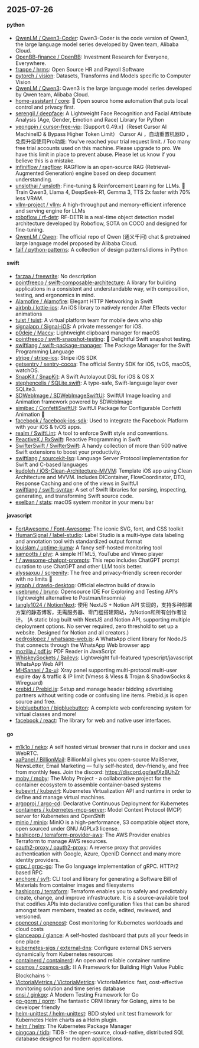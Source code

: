 ## 2025-07-26

#### python
* [QwenLM / Qwen3-Coder](https://github.com/QwenLM/Qwen3-Coder): Qwen3-Coder is the code version of Qwen3, the large language model series developed by Qwen team, Alibaba Cloud.
* [OpenBB-finance / OpenBB](https://github.com/OpenBB-finance/OpenBB): Investment Research for Everyone, Everywhere.
* [frappe / hrms](https://github.com/frappe/hrms): Open Source HR and Payroll Software
* [pytorch / vision](https://github.com/pytorch/vision): Datasets, Transforms and Models specific to Computer Vision
* [QwenLM / Qwen3](https://github.com/QwenLM/Qwen3): Qwen3 is the large language model series developed by Qwen team, Alibaba Cloud.
* [home-assistant / core](https://github.com/home-assistant/core): 🏡 Open source home automation that puts local control and privacy first.
* [serengil / deepface](https://github.com/serengil/deepface): A Lightweight Face Recognition and Facial Attribute Analysis (Age, Gender, Emotion and Race) Library for Python
* [yeongpin / cursor-free-vip](https://github.com/yeongpin/cursor-free-vip): [Support 0.49.x]（Reset Cursor AI MachineID & Bypass Higher Token Limit） Cursor Ai ，自动重置机器ID ， 免费升级使用Pro功能: You've reached your trial request limit. / Too many free trial accounts used on this machine. Please upgrade to pro. We have this limit in place to prevent abuse. Please let us know if you believe this is a mistake.
* [infiniflow / ragflow](https://github.com/infiniflow/ragflow): RAGFlow is an open-source RAG (Retrieval-Augmented Generation) engine based on deep document understanding.
* [unslothai / unsloth](https://github.com/unslothai/unsloth): Fine-tuning & Reinforcement Learning for LLMs. 🦥 Train Qwen3, Llama 4, DeepSeek-R1, Gemma 3, TTS 2x faster with 70% less VRAM.
* [vllm-project / vllm](https://github.com/vllm-project/vllm): A high-throughput and memory-efficient inference and serving engine for LLMs
* [roboflow / rf-detr](https://github.com/roboflow/rf-detr): RF-DETR is a real-time object detection model architecture developed by Roboflow, SOTA on COCO and designed for fine-tuning.
* [QwenLM / Qwen](https://github.com/QwenLM/Qwen): The official repo of Qwen (通义千问) chat & pretrained large language model proposed by Alibaba Cloud.
* [faif / python-patterns](https://github.com/faif/python-patterns): A collection of design patterns/idioms in Python

#### swift
* [farzaa / freewrite](https://github.com/farzaa/freewrite): No description
* [pointfreeco / swift-composable-architecture](https://github.com/pointfreeco/swift-composable-architecture): A library for building applications in a consistent and understandable way, with composition, testing, and ergonomics in mind.
* [Alamofire / Alamofire](https://github.com/Alamofire/Alamofire): Elegant HTTP Networking in Swift
* [airbnb / lottie-ios](https://github.com/airbnb/lottie-ios): An iOS library to natively render After Effects vector animations
* [tuist / tuist](https://github.com/tuist/tuist): A virtual platform team for mobile devs who ship
* [signalapp / Signal-iOS](https://github.com/signalapp/Signal-iOS): A private messenger for iOS.
* [p0deje / Maccy](https://github.com/p0deje/Maccy): Lightweight clipboard manager for macOS
* [pointfreeco / swift-snapshot-testing](https://github.com/pointfreeco/swift-snapshot-testing): 📸 Delightful Swift snapshot testing.
* [swiftlang / swift-package-manager](https://github.com/swiftlang/swift-package-manager): The Package Manager for the Swift Programming Language
* [stripe / stripe-ios](https://github.com/stripe/stripe-ios): Stripe iOS SDK
* [getsentry / sentry-cocoa](https://github.com/getsentry/sentry-cocoa): The official Sentry SDK for iOS, tvOS, macOS, watchOS.
* [SnapKit / SnapKit](https://github.com/SnapKit/SnapKit): A Swift Autolayout DSL for iOS & OS X
* [stephencelis / SQLite.swift](https://github.com/stephencelis/SQLite.swift): A type-safe, Swift-language layer over SQLite3.
* [SDWebImage / SDWebImageSwiftUI](https://github.com/SDWebImage/SDWebImageSwiftUI): SwiftUI Image loading and Animation framework powered by SDWebImage
* [simibac / ConfettiSwiftUI](https://github.com/simibac/ConfettiSwiftUI): SwiftUI Package for Configurable Confetti Animation 🎉
* [facebook / facebook-ios-sdk](https://github.com/facebook/facebook-ios-sdk): Used to integrate the Facebook Platform with your iOS & tvOS apps.
* [realm / SwiftLint](https://github.com/realm/SwiftLint): A tool to enforce Swift style and conventions.
* [ReactiveX / RxSwift](https://github.com/ReactiveX/RxSwift): Reactive Programming in Swift
* [SwifterSwift / SwifterSwift](https://github.com/SwifterSwift/SwifterSwift): A handy collection of more than 500 native Swift extensions to boost your productivity.
* [swiftlang / sourcekit-lsp](https://github.com/swiftlang/sourcekit-lsp): Language Server Protocol implementation for Swift and C-based languages
* [kudoleh / iOS-Clean-Architecture-MVVM](https://github.com/kudoleh/iOS-Clean-Architecture-MVVM): Template iOS app using Clean Architecture and MVVM. Includes DIContainer, FlowCoordinator, DTO, Response Caching and one of the views in SwiftUI
* [swiftlang / swift-syntax](https://github.com/swiftlang/swift-syntax): A set of Swift libraries for parsing, inspecting, generating, and transforming Swift source code.
* [exelban / stats](https://github.com/exelban/stats): macOS system monitor in your menu bar

#### javascript
* [FortAwesome / Font-Awesome](https://github.com/FortAwesome/Font-Awesome): The iconic SVG, font, and CSS toolkit
* [HumanSignal / label-studio](https://github.com/HumanSignal/label-studio): Label Studio is a multi-type data labeling and annotation tool with standardized output format
* [louislam / uptime-kuma](https://github.com/louislam/uptime-kuma): A fancy self-hosted monitoring tool
* [sampotts / plyr](https://github.com/sampotts/plyr): A simple HTML5, YouTube and Vimeo player
* [f / awesome-chatgpt-prompts](https://github.com/f/awesome-chatgpt-prompts): This repo includes ChatGPT prompt curation to use ChatGPT and other LLM tools better.
* [alyssaxuu / screenity](https://github.com/alyssaxuu/screenity): The free and privacy-friendly screen recorder with no limits 🎥
* [jgraph / drawio-desktop](https://github.com/jgraph/drawio-desktop): Official electron build of draw.io
* [usebruno / bruno](https://github.com/usebruno/bruno): Opensource IDE For Exploring and Testing API's (lightweight alternative to Postman/Insomnia)
* [tangly1024 / NotionNext](https://github.com/tangly1024/NotionNext): 使用 NextJS + Notion API 实现的，支持多种部署方案的静态博客，无需服务器、零门槛搭建网站，为Notion和所有创作者设计。 (A static blog built with NextJS and Notion API, supporting multiple deployment options. No server required, zero threshold to set up a website. Designed for Notion and all creators.)
* [pedroslopez / whatsapp-web.js](https://github.com/pedroslopez/whatsapp-web.js): A WhatsApp client library for NodeJS that connects through the WhatsApp Web browser app
* [mozilla / pdf.js](https://github.com/mozilla/pdf.js): PDF Reader in JavaScript
* [WhiskeySockets / Baileys](https://github.com/WhiskeySockets/Baileys): Lightweight full-featured typescript/javascript WhatsApp Web API
* [MHSanaei / 3x-ui](https://github.com/MHSanaei/3x-ui): Xray panel supporting multi-protocol multi-user expire day & traffic & IP limit (Vmess & Vless & Trojan & ShadowSocks & Wireguard)
* [prebid / Prebid.js](https://github.com/prebid/Prebid.js): Setup and manage header bidding advertising partners without writing code or confusing line items. Prebid.js is open source and free.
* [bigbluebutton / bigbluebutton](https://github.com/bigbluebutton/bigbluebutton): A complete web conferencing system for virtual classes and more!
* [facebook / react](https://github.com/facebook/react): The library for web and native user interfaces.

#### go
* [m1k1o / neko](https://github.com/m1k1o/neko): A self hosted virtual browser that runs in docker and uses WebRTC.
* [aaPanel / BillionMail](https://github.com/aaPanel/BillionMail): BillionMail gives you open-source MailServer, NewsLetter, Email Marketing — fully self-hosted, dev-friendly, and free from monthly fees. Join the discord: https://discord.gg/asfXzBUhZr
* [moby / moby](https://github.com/moby/moby): The Moby Project - a collaborative project for the container ecosystem to assemble container-based systems
* [kubevirt / kubevirt](https://github.com/kubevirt/kubevirt): Kubernetes Virtualization API and runtime in order to define and manage virtual machines.
* [argoproj / argo-cd](https://github.com/argoproj/argo-cd): Declarative Continuous Deployment for Kubernetes
* [containers / kubernetes-mcp-server](https://github.com/containers/kubernetes-mcp-server): Model Context Protocol (MCP) server for Kubernetes and OpenShift
* [minio / minio](https://github.com/minio/minio): MinIO is a high-performance, S3 compatible object store, open sourced under GNU AGPLv3 license.
* [hashicorp / terraform-provider-aws](https://github.com/hashicorp/terraform-provider-aws): The AWS Provider enables Terraform to manage AWS resources.
* [oauth2-proxy / oauth2-proxy](https://github.com/oauth2-proxy/oauth2-proxy): A reverse proxy that provides authentication with Google, Azure, OpenID Connect and many more identity providers.
* [grpc / grpc-go](https://github.com/grpc/grpc-go): The Go language implementation of gRPC. HTTP/2 based RPC
* [anchore / syft](https://github.com/anchore/syft): CLI tool and library for generating a Software Bill of Materials from container images and filesystems
* [hashicorp / terraform](https://github.com/hashicorp/terraform): Terraform enables you to safely and predictably create, change, and improve infrastructure. It is a source-available tool that codifies APIs into declarative configuration files that can be shared amongst team members, treated as code, edited, reviewed, and versioned.
* [opencost / opencost](https://github.com/opencost/opencost): Cost monitoring for Kubernetes workloads and cloud costs
* [glanceapp / glance](https://github.com/glanceapp/glance): A self-hosted dashboard that puts all your feeds in one place
* [kubernetes-sigs / external-dns](https://github.com/kubernetes-sigs/external-dns): Configure external DNS servers dynamically from Kubernetes resources
* [containerd / containerd](https://github.com/containerd/containerd): An open and reliable container runtime
* [cosmos / cosmos-sdk](https://github.com/cosmos/cosmos-sdk): ⛓️ A Framework for Building High Value Public Blockchains ✨
* [VictoriaMetrics / VictoriaMetrics](https://github.com/VictoriaMetrics/VictoriaMetrics): VictoriaMetrics: fast, cost-effective monitoring solution and time series database
* [onsi / ginkgo](https://github.com/onsi/ginkgo): A Modern Testing Framework for Go
* [go-gorm / gorm](https://github.com/go-gorm/gorm): The fantastic ORM library for Golang, aims to be developer friendly
* [helm-unittest / helm-unittest](https://github.com/helm-unittest/helm-unittest): BDD styled unit test framework for Kubernetes Helm charts as a Helm plugin.
* [helm / helm](https://github.com/helm/helm): The Kubernetes Package Manager
* [pingcap / tidb](https://github.com/pingcap/tidb): TiDB - the open-source, cloud-native, distributed SQL database designed for modern applications.

